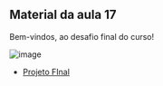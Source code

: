 ## Material da aula 17

Bem-vindos, ao desafio final do curso!

![image]()

- [Projeto FInal](final_project.md)
